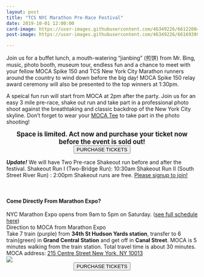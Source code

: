 ```yaml
---
layout: post
title: "TCS NYC Marathon Pre-Race Festival"
date: 2019-10-01 12:00:00
card-image: https://user-images.githubusercontent.com/46349226/66122084-d445f180-e5ac-11e9-9128-35ffc34ec60d.jpg
post-image: https://user-images.githubusercontent.com/46349226/66169399-3edb4980-e60e-11e9-8b0f-91a9cf5e6c13.jpg

---
```


Join us for a buffet lunch, a mouth-watering “jianbing” (煎饼) from Mr. Bing, music, photo booth, museum tour, endless fun and a chance to meet with your fellow MOCA Spike 150 and TCS New York City Marathon runners around the country to wind down before the big day!  MOCA Spike 150 relay award ceremony will also be presented to the top winners at 1:30pm.

<!--more-->
A speical fun run will start from MOCA at 2pm after the party. Join us for an easy 3 mile pre-race, shake out run and take part in a professional photo shoot against the breathtaking and classic backdrop of the New York City skyline. Don’t forget to wear your <a href="https://www.mocaspike150.org/posts/2019-10-01-moca-tshirt-sale">MOCA Tee</a> to take part in the photo shooting!

                       


<div style="text-align:center;">
<div style="font-size:1.2em"><b>Space is limited.  Act now and purchase your ticket now before the event is sold out!</b></div>


 </div>
<div style="text-align:center;"><a href="https://my.mocanyc.org/3636/5272"><button>PURCHASE TICKETS</button></a></div>


***Update!***
We will have Two Pre-race Shakeout run before and after the festival. 
Shakeout Run I (Two-Bridge Run): 10:30am
Shakeout Run II (South Street River Run) : 2:00pm
Shakeout runs are free. <a href="/events/2019-11-02-pre-race-shakeout-runs">Please signup to join!</a>



<br>
 <h4>Come Directly From Marathon Expo?</h4>
 <div>
NYC Marathon Expo opens from 9am to 5pm on Saturday. (<a href="https://www.nyrr.org/tcsnycmarathon/raceweek/marathon-expo">see full schedule here</a>)
</div>
<span class="title-block">Direction to MOCA from Marathon Expo</span>
<div>
Take 7 train (purple) from <b>34th St Hudson Yards station</b>, transfer to 6 train(green) in <b>Grand Central Station</b> and get off in <b>Canal Street</b>. MOCA is 5 minutes walking from the train station. Total travel time is about 30 minutes.
</div>
<div>
MOCA address: <a href="https://www.google.com/maps/place/215+Centre+St,+New+York,+NY+10013/@40.7192026,-74.0020955,16.42z/data=!4m5!3m4!1s0x89c25989be8a76ed:0xb95994a245698aef!8m2!3d40.7194599!4d-73.9991797">215 Centre Street New York, NY 10013</a>
</div>
 <img src="https://user-images.githubusercontent.com/46349226/66436968-825efa80-e9f6-11e9-946c-b6304648b860.PNG">

<div style="text-align:center;">
  <a href="https://my.mocanyc.org/3636/5272"><button>PURCHASE TICKETS</button></a>
</div>


